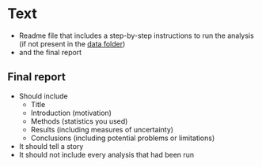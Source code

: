# Text

 * Readme file that includes a step-by-step instructions to run the analysis (if not present in the [data folder](../data/readme.md))
 * and the final report

## Final report
 * Should include
   * Title
   * Introduction (motivation)
   * Methods (statistics you used)
   * Results (including measures of uncertainty)
   * Conclusions (including potential problems or limitations)
 * It should tell a story
 * It should not include every analysis that had been run
